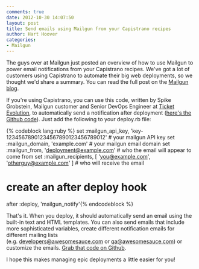 ```yaml
---
comments: true
date: 2012-10-30 14:07:50
layout: post
title: Send emails using Mailgun from your Capistrano recipes
author: Hart Hoover
categories:
- Mailgun
---
```


The guys over at Mailgun just posted an overview of how to use Mailgun to power email notifications from your Capistrano recipes. We've got a lot of customers using Capistrano to automate their big web deployments, so we thought we'd share a summary. You can read the full post on the [Mailgun blog](http://blog.mailgun.net/post/34575771416/using-mailgun-with-capistrano-recipes).
<!-- more -->
If you're using Capistrano, you can use this code, written by Spike Grobstein, Mailgun customer and Senior DevOps Engineer at [Ticket Evolution](http://ticketevolution.com/), to automatically send a notification after deployment ([here's the Github code](https://github.com/spikegrobstein/capistrano-mailgun)). Just add the following to your deploy.rb file:

{% codeblock lang:ruby %}
set :mailgun_api_key, 'key-12345678901234567890123456789012' # your mailgun API key
set :mailgun_domain, 'example.com' # your mailgun email domain
set :mailgun_from, 'deployment@example.com' # who the email will appear to come from
set :mailgun_recipients, [ 'you@example.com', 'otherguy@example.com' ] # who will receive the email

# create an after deploy hook
after :deploy, 'mailgun_notify'{% endcodeblock %}

That's it. When you deploy, it should automatically send an email using the built-in text and HTML templates. You can also send emails that include more sophisticated variables, create different notification emails for different mailing lists (e.g. developers@awesomesauce.com or qa@awesomesauce.com) or customize the emails. [Grab that code on Github](https://github.com/spikegrobstein/capistrano-mailgun).

I hope this makes managing epic deployments a little easier for you!
